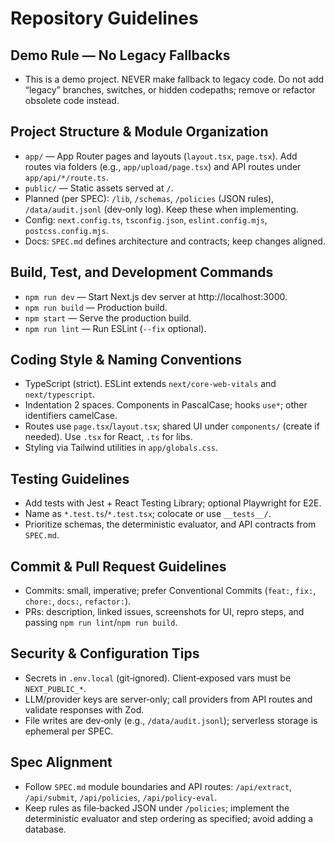 # Repository Guidelines

## Demo Rule — No Legacy Fallbacks
- This is a demo project. NEVER make fallback to legacy code. Do not add “legacy” branches, switches, or hidden codepaths; remove or refactor obsolete code instead.

## Project Structure & Module Organization
- `app/` — App Router pages and layouts (`layout.tsx`, `page.tsx`). Add routes via folders (e.g., `app/upload/page.tsx`) and API routes under `app/api/*/route.ts`.
- `public/` — Static assets served at `/`.
- Planned (per SPEC): `/lib`, `/schemas`, `/policies` (JSON rules), `/data/audit.jsonl` (dev‑only log). Keep these when implementing.
- Config: `next.config.ts`, `tsconfig.json`, `eslint.config.mjs`, `postcss.config.mjs`.
- Docs: `SPEC.md` defines architecture and contracts; keep changes aligned.

## Build, Test, and Development Commands
- `npm run dev` — Start Next.js dev server at http://localhost:3000.
- `npm run build` — Production build.
- `npm start` — Serve the production build.
- `npm run lint` — Run ESLint (`--fix` optional).

## Coding Style & Naming Conventions
- TypeScript (strict). ESLint extends `next/core-web-vitals` and `next/typescript`.
- Indentation 2 spaces. Components in PascalCase; hooks `use*`; other identifiers camelCase.
- Routes use `page.tsx`/`layout.tsx`; shared UI under `components/` (create if needed). Use `.tsx` for React, `.ts` for libs.
- Styling via Tailwind utilities in `app/globals.css`.

## Testing Guidelines
- Add tests with Jest + React Testing Library; optional Playwright for E2E.
- Name as `*.test.ts`/`*.test.tsx`; colocate or use `__tests__/`.
- Prioritize schemas, the deterministic evaluator, and API contracts from `SPEC.md`.

## Commit & Pull Request Guidelines
- Commits: small, imperative; prefer Conventional Commits (`feat:`, `fix:`, `chore:`, `docs:`, `refactor:`).
- PRs: description, linked issues, screenshots for UI, repro steps, and passing `npm run lint`/`npm run build`.

## Security & Configuration Tips
- Secrets in `.env.local` (git‑ignored). Client‑exposed vars must be `NEXT_PUBLIC_*`.
- LLM/provider keys are server‑only; call providers from API routes and validate responses with Zod.
- File writes are dev‑only (e.g., `/data/audit.jsonl`); serverless storage is ephemeral per SPEC.

## Spec Alignment
- Follow `SPEC.md` module boundaries and API routes: `/api/extract`, `/api/submit`, `/api/policies`, `/api/policy-eval`.
- Keep rules as file‑backed JSON under `/policies`; implement the deterministic evaluator and step ordering as specified; avoid adding a database.
